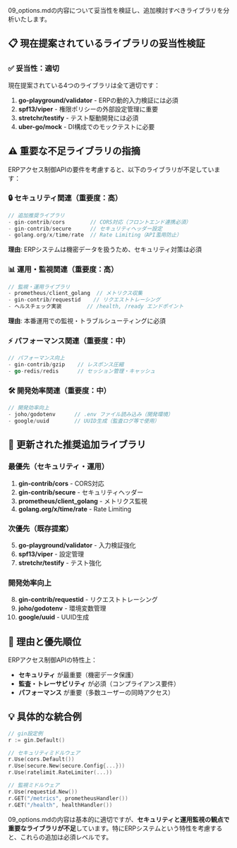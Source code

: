 09_options.mdの内容について妥当性を検証し、追加検討すべきライブラリを分析いたします。

## 📋 現在提案されているライブラリの妥当性検証

### ✅ **妥当性：適切** 
現在提案されている4つのライブラリは全て適切です：

1. **go-playground/validator** - ERPの動的入力検証には必須
2. **spf13/viper** - 権限ポリシーの外部設定管理に重要
3. **stretchr/testify** - テスト駆動開発には必須
4. **uber-go/mock** - DI構成でのモックテストに必要

## ⚠️ **重要な不足ライブラリの指摘**

ERPアクセス制御APIの要件を考慮すると、以下のライブラリが不足しています：

### 🔒 **セキュリティ関連（重要度：高）**

```go
// 追加推奨ライブラリ
- gin-contrib/cors        // CORS対応（フロントエンド連携必須）
- gin-contrib/secure      // セキュリティヘッダー設定
- golang.org/x/time/rate  // Rate Limiting（API濫用防止）
```

**理由**: ERPシステムは機密データを扱うため、セキュリティ対策は必須

### 📊 **運用・監視関連（重要度：高）**

```go
// 監視・運用ライブラリ
- prometheus/client_golang  // メトリクス収集
- gin-contrib/requestid    // リクエストトレーシング
- ヘルスチェック実装        // /health, /ready エンドポイント
```

**理由**: 本番運用での監視・トラブルシューティングに必須

### ⚡ **パフォーマンス関連（重要度：中）**

```go
// パフォーマンス向上
- gin-contrib/gzip    // レスポンス圧縮
- go-redis/redis      // セッション管理・キャッシュ
```

### 🛠️ **開発効率関連（重要度：中）**

```go
// 開発効率向上
- joho/godotenv      // .env ファイル読み込み（開発環境）
- google/uuid        // UUID生成（監査ログ等で使用）
```

## 📝 **更新された推奨追加ライブラリ**

### **最優先（セキュリティ・運用）**
1. **gin-contrib/cors** - CORS対応
2. **gin-contrib/secure** - セキュリティヘッダー
3. **prometheus/client_golang** - メトリクス監視
4. **golang.org/x/time/rate** - Rate Limiting

### **次優先（既存提案）**
5. **go-playground/validator** - 入力検証強化
6. **spf13/viper** - 設定管理
7. **stretchr/testify** - テスト強化

### **開発効率向上**
8. **gin-contrib/requestid** - リクエストトレーシング
9. **joho/godotenv** - 環境変数管理
10. **google/uuid** - UUID生成

## 🎯 **理由と優先順位**

ERPアクセス制御APIの特性上：

- **セキュリティ** が最重要（機密データ保護）
- **監査・トレーサビリティ** が必須（コンプライアンス要件）
- **パフォーマンス** が重要（多数ユーザーの同時アクセス）

## 💡 **具体的な統合例**

```go
// gin設定例
r := gin.Default()

// セキュリティミドルウェア
r.Use(cors.Default())
r.Use(secure.New(secure.Config{...}))
r.Use(ratelimit.RateLimiter(...))

// 監視ミドルウェア
r.Use(requestid.New())
r.GET("/metrics", prometheusHandler())
r.GET("/health", healthHandler())
```

09_options.mdの内容は基本的に適切ですが、**セキュリティと運用監視の観点で重要なライブラリが不足**しています。特にERPシステムという特性を考慮すると、これらの追加は必須レベルです。